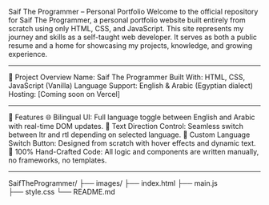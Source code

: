 Saif The Programmer – Personal Portfolio
Welcome to the official repository for Saif The Programmer, a personal portfolio website built entirely from scratch using only HTML, CSS, and JavaScript.
This site represents my journey and skills as a self-taught web developer.
It serves as both a public resume and a home for showcasing my projects, knowledge, and growing experience.

---

🚀 Project Overview
Name: Saif The Programmer
Built With: HTML, CSS, JavaScript (Vanilla)
Language Support: English & Arabic (Egyptian dialect)
Hosting: [Coming soon on Vercel]

---

🔘 Features
🌐 Bilingual UI: Full language toggle between English and Arabic with real-time DOM updates.
🔄 Text Direction Control: Seamless switch between ltr and rtl depending on selected language.
🎨 Custom Language Switch Button: Designed from scratch with hover effects and dynamic text.
📁 100% Hand-Crafted Code: All logic and components are written manually, no frameworks, no templates.

---

SaifTheProgrammer/
├── images/
├── index.html
├── main.js  
├── style.css
└── README.md
